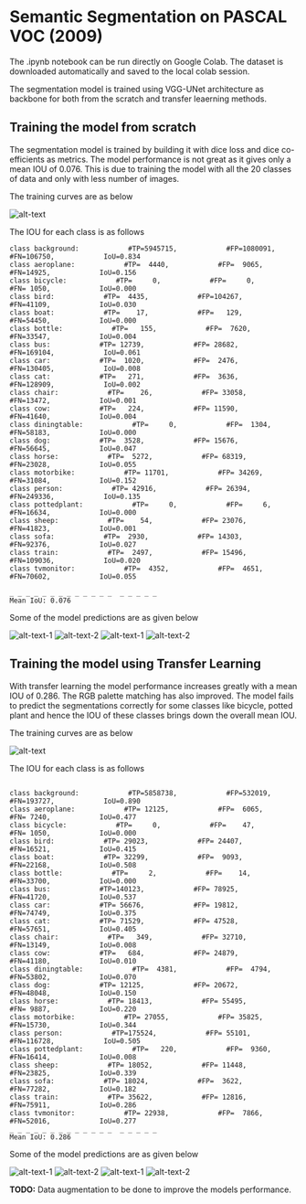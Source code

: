 # Semantic Segmentation on PASCAL VOC (2009)

The .ipynb notebook can be run directly on Google Colab. The dataset is downloaded automatically and saved to the local colab session. 

The segmentation model is trained using VGG-UNet architecture as backbone for both from the scratch and transfer leaerning methods.

## Training the model from scratch

The segmentation model is trained by building it with dice loss and dice co-efficients as metrics. The model performance is not great as it gives only a mean IOU of 0.076. 
This is due to training the model with all the 20 classes of data and only with less number of images. 

The training curves are as below

![alt-text](../output_Images/seg_sc.png "Training curve ")

The IOU for each class is as follows 

```
class background:            #TP=5945715,            #FP=1080091,            #FN=106750,            IoU=0.834
class aeroplane:            #TP=  4440,            #FP=  9065,            #FN=14925,            IoU=0.156
class bicycle:            #TP=     0,            #FP=     0,            #FN= 1050,            IoU=0.000
class bird:            #TP=  4435,            #FP=104267,            #FN=41109,            IoU=0.030
class boat:            #TP=    17,            #FP=   129,            #FN=54450,            IoU=0.000
class bottle:            #TP=   155,            #FP=  7620,            #FN=33547,            IoU=0.004
class bus:            #TP= 12739,            #FP= 28682,            #FN=169104,            IoU=0.061
class car:            #TP=  1020,            #FP=  2476,            #FN=130405,            IoU=0.008
class cat:            #TP=   271,            #FP=  3636,            #FN=128909,            IoU=0.002
class chair:            #TP=    26,            #FP= 33058,            #FN=13472,            IoU=0.001
class cow:            #TP=   224,            #FP= 11590,            #FN=41640,            IoU=0.004
class diningtable:            #TP=     0,            #FP=  1304,            #FN=58183,            IoU=0.000
class dog:            #TP=  3528,            #FP= 15676,            #FN=56645,            IoU=0.047
class horse:            #TP=  5272,            #FP= 68319,            #FN=23028,            IoU=0.055
class motorbike:            #TP= 11701,            #FP= 34269,            #FN=31084,            IoU=0.152
class person:            #TP= 42916,            #FP= 26394,            #FN=249336,            IoU=0.135
class pottedplant:            #TP=     0,            #FP=     6,            #FN=16634,            IoU=0.000
class sheep:            #TP=    54,            #FP= 23076,            #FN=41823,            IoU=0.001
class sofa:            #TP=  2930,            #FP= 14303,            #FN=92376,            IoU=0.027
class train:            #TP=  2497,            #FP= 15496,            #FN=109036,            IoU=0.020
class tvmonitor:            #TP=  4352,            #FP=  4651,            #FN=70602,            IoU=0.055

_ _ _ _ _ _ _ _ _ _ _ _ _  _ _ _ _ _
Mean IoU: 0.076

```


Some of the model predictions are as given below

![alt-text-1](../output_Images/seg_sc1.png "Seg 1") ![alt-text-2](../output_Images/seg_sc2.png "Seg 2")
![alt-text-1](../output_Images/seg_sc3.png "Seg 3") ![alt-text-2](../output_Images/seg_sc4.png "Seg 4")

## Training the model using Transfer Learning

With transfer learning the model performance increases greatly with a mean IOU of 0.286. The RGB palette matching has also improved. The model fails to predict the segmentations correctly for some classes
like bicycle, potted plant and hence the IOU of these classes brings down the overall mean IOU. 

The training curves are as below

![alt-text](../output_Images/seg_tl.png "Training curve ")


The IOU for each class is as follows 

```

class background:            #TP=5858738,            #FP=532019,            #FN=193727,            IoU=0.890
class aeroplane:            #TP= 12125,            #FP=  6065,            #FN= 7240,            IoU=0.477
class bicycle:            #TP=     0,            #FP=    47,            #FN= 1050,            IoU=0.000
class bird:            #TP= 29023,            #FP= 24407,            #FN=16521,            IoU=0.415
class boat:            #TP= 32299,            #FP=  9093,            #FN=22168,            IoU=0.508
class bottle:            #TP=     2,            #FP=    14,            #FN=33700,            IoU=0.000
class bus:            #TP=140123,            #FP= 78925,            #FN=41720,            IoU=0.537
class car:            #TP= 56676,            #FP= 19812,            #FN=74749,            IoU=0.375
class cat:            #TP= 71529,            #FP= 47528,            #FN=57651,            IoU=0.405
class chair:            #TP=   349,            #FP= 32710,            #FN=13149,            IoU=0.008
class cow:            #TP=   684,            #FP= 24879,            #FN=41180,            IoU=0.010
class diningtable:            #TP=  4381,            #FP=  4794,            #FN=53802,            IoU=0.070
class dog:            #TP= 12125,            #FP= 20672,            #FN=48048,            IoU=0.150
class horse:            #TP= 18413,            #FP= 55495,            #FN= 9887,            IoU=0.220
class motorbike:            #TP= 27055,            #FP= 35825,            #FN=15730,            IoU=0.344
class person:            #TP=175524,            #FP= 55101,            #FN=116728,            IoU=0.505
class pottedplant:            #TP=   220,            #FP=  9360,            #FN=16414,            IoU=0.008
class sheep:            #TP= 18052,            #FP= 11448,            #FN=23825,            IoU=0.339
class sofa:            #TP= 18024,            #FP=  3622,            #FN=77282,            IoU=0.182
class train:            #TP= 35622,            #FP= 12816,            #FN=75911,            IoU=0.286
class tvmonitor:            #TP= 22938,            #FP=  7866,            #FN=52016,            IoU=0.277
_ _ _ _ _ _ _ _ _ _ _ _ _  _ _ _ _ _
Mean IoU: 0.286

```


Some of the model predictions are as given below

![alt-text-1](../output_Images/seg_tl1.png "Seg 1") ![alt-text-2](../output_Images/seg_tl2.png "Seg 2") 
![alt-text-1](../output_Images/seg_tl3.png "Seg 3") ![alt-text-2](../output_Images/seg_tl4.png "Seg 4") 




**TODO:**
Data augmentation to be done to improve the models performance.
